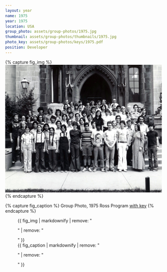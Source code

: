 ```yaml
---
layout: year
name: 1975
year: 1975
location: USA
group_photo: assets/group-photos/1975.jpg
thumbnail: assets/group-photos/thumbnails/1975.jpg
photo_key: assets/group-photos/keys/1975.pdf
position: Developer
---
```

{% capture fig_img %}
[![1975](/assets/group-photos/1975.jpg)](/assets/group-photos/keys/1975.pdf)
{% endcapture %}

{% capture fig_caption %}
Group Photo, 1975 Ross Program [with key](/assets/group-photos/keys/1975.pdf)
{% endcapture %}

<figure>
  {{ fig_img | markdownify | remove: "<p>" | remove: "</p>" }}
  <figcaption>{{ fig_caption | markdownify | remove: "<p>" | remove: "</p>" }}</figcaption>
</figure>
